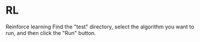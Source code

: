 # RL
Reinforce learning
Find the "test" directory, select the algorithm you want to run, and then click the "Run" button.


